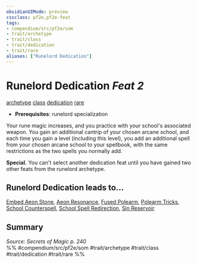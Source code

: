```yaml
---
obsidianUIMode: preview
cssclass: pf2e,pf2e-feat
tags:
- compendium/src/pf2e/som
- trait/archetype
- trait/class
- trait/dedication
- trait/rare
aliases: ["Runelord Dedication"]
---
```

# Runelord Dedication  *Feat 2*  
[archetype](../../rules/traits/archetype.md)  [class](../../rules/traits/class-som.md)  [dedication](../../rules/traits/dedication.md)  [rare](../../rules/traits/rare.md)  

- **Prerequisites**: runelord specialization

Your rune magic increases, and you practice with your school's associated weapon. You gain an additional cantrip of your chosen arcane school, and each time you gain a level (including this level), you add an additional spell from your chosen arcane school to your spellbook, with the same restrictions as the two spells you normally add.

**Special.** You can't select another dedication feat until you have gained two other feats from the runelord archetype.

## Runelord Dedication leads to...

[Embed Aeon Stone](embed-aeon-stone-som.md), [Aeon Resonance](aeon-resonance-som.md), [Fused Polearm](fused-polearm-som.md), [Polearm Tricks](polearm-tricks-som.md), [School Counterspell](school-counterspell-som.md), [School Spell Redirection](school-spell-redirection-som.md), [Sin Reservoir](sin-reservoir-som.md)

## Summary

*Source: Secrets of Magic p. 240*  
%% #compendium/src/pf2e/som #trait/archetype #trait/class #trait/dedication #trait/rare %%